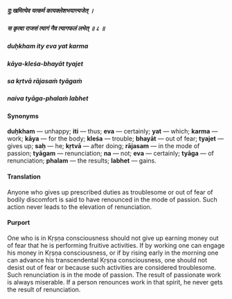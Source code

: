 ##### दु:खमित्येव यत्कर्म कायक्लेशभयात्त्यजेत् ।
##### स कृत्वा राजसं त्यागं नैव त्यागफलं लभेत् ॥ ८ ॥

##### duḥkham ity eva yat karma
##### kāya-kleśa-bhayāt tyajet
##### sa kṛtvā rājasaṁ tyāgaṁ
##### naiva tyāga-phalaṁ labhet

#### Synonyms

**duḥkham** — unhappy; **iti** — thus; **eva** — certainly; **yat** — which; **karma** — work; **kāya** — for the body; **kleśa** — trouble; **bhayāt** — out of fear; **tyajet** — gives up; **saḥ** — he; **kṛtvā** — after doing; **rājasam** — in the mode of passion; **tyāgam** — renunciation; **na** — not; **eva** — certainly; **tyāga** — of renunciation; **phalam** — the results; **labhet** — gains.

#### Translation

Anyone who gives up prescribed duties as troublesome or out of fear of bodily discomfort is said to have renounced in the mode of passion. Such action never leads to the elevation of renunciation.

#### Purport

One who is in Kṛṣṇa consciousness should not give up earning money out of fear that he is performing fruitive activities. If by working one can engage his money in Kṛṣṇa consciousness, or if by rising early in the morning one can advance his transcendental Kṛṣṇa consciousness, one should not desist out of fear or because such activities are considered troublesome. Such renunciation is in the mode of passion. The result of passionate work is always miserable. If a person renounces work in that spirit, he never gets the result of renunciation.